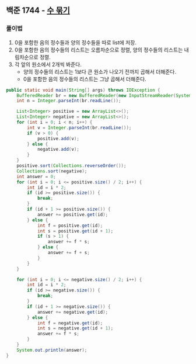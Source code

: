 ## 백준 1744 - [수 묶기](https://www.acmicpc.net/problem/1744)

### 풀이법

1. 0을 포함한 음의 정수들과 양의 정수들을 따로 list에 저장.
2. 0을 포함한 음의 정수들의 리스트는 오름차순으로 정렬, 양의 정수들의 리스트는 내림차순으로 정렬.
3. 각 앞의 원소에서 2개씩 봐준다.
    - 양의 정수들의 리스트는 1보다 큰 원소가 나오기 전까지 곱해서 더해준다.
    - 0을 포함한 음의 정수들의 리스트는 그냥 곱해서 더해준다.

 
~~~JAVA
public static void main(String[] args) throws IOException {
    BufferedReader br = new BufferedReader(new InputStreamReader(System.in));
    int n = Integer.parseInt(br.readLine());

    List<Integer> positive = new ArrayList<>();
    List<Integer> negative = new ArrayList<>();
    for (int i = 0; i < n; i++) {
        int v = Integer.parseInt(br.readLine());
        if (v > 0) {
            positive.add(v);
        } else {
            negative.add(v);
        }
    }
    positive.sort(Collections.reverseOrder());
    Collections.sort(negative);
    int answer = 0;
    for (int i = 0; i <= positive.size() / 2; i++) {
        int id = i * 2;
        if (id >= positive.size()) {
            break;
        }
        if (id + 1 >= positive.size()) {
            answer += positive.get(id);
        } else {
            int f = positive.get(id);
            int s = positive.get(id + 1);
            if (s > 1) {
                answer += f * s;
            } else {
                answer += f + s;
            }
        }
    }

    for (int i = 0; i <= negative.size() / 2; i++) {
        int id = i * 2;
        if (id >= negative.size()) {
            break;
        }
        if (id + 1 >= negative.size()) {
            answer += negative.get(id);
        } else {
            int f = negative.get(id);
            int s = negative.get(id + 1);
            answer += f * s;
        }
    }
    System.out.println(answer);
}
~~~